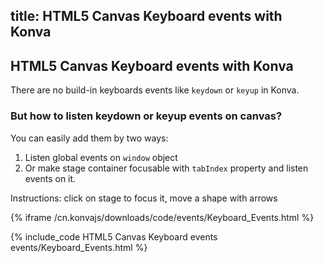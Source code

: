 title: HTML5 Canvas Keyboard events with Konva
---

## HTML5 Canvas Keyboard events with Konva

There are no build-in keyboards events like `keydown` or `keyup` in Konva.

### But how to listen keydown or keyup events on canvas?

You can easily add them by two ways:

1. Listen global events on `window` object
2. Or make stage container focusable with `tabIndex` property and listen events on it.

Instructions: click on stage to focus it, move a shape with arrows

{% iframe /cn.konvajs/downloads/code/events/Keyboard_Events.html %}

{% include_code HTML5 Canvas Keyboard events events/Keyboard_Events.html %}
